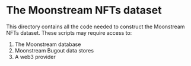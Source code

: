 # The Moonstream NFTs dataset

This directory contains all the code needed to construct the Moonstream NFTs dataset. These scripts
may require access to:
1. The Moonstream database
2. Moonstream Bugout data stores
3. A web3 provider
